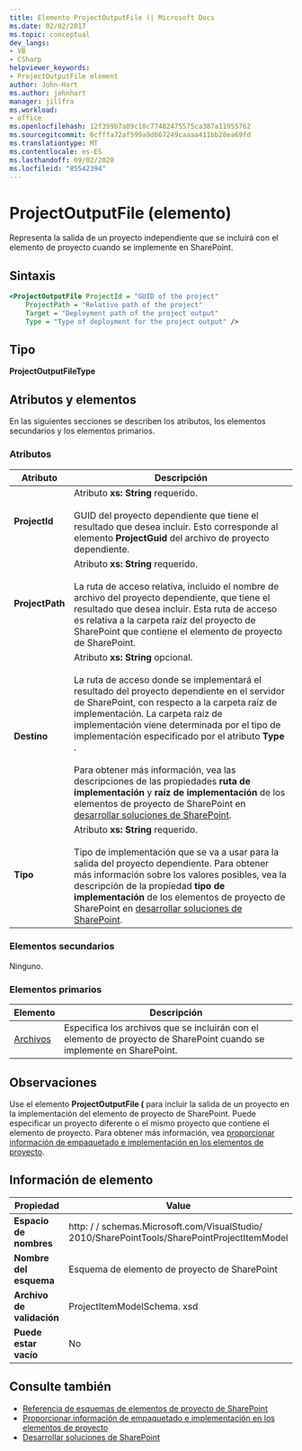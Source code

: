 ```yaml
---
title: Elemento ProjectOutputFile (| Microsoft Docs
ms.date: 02/02/2017
ms.topic: conceptual
dev_langs:
- VB
- CSharp
helpviewer_keywords:
- ProjectOutputFile element
author: John-Hart
ms.author: johnhart
manager: jillfra
ms.workload:
- office
ms.openlocfilehash: 12f399b7a09c18c77482475575ca387a11955762
ms.sourcegitcommit: 6cfffa72af599a9d667249caaaa411bb28ea69fd
ms.translationtype: MT
ms.contentlocale: es-ES
ms.lasthandoff: 09/02/2020
ms.locfileid: "85542394"
---
```

# <a name="projectoutputfile-element"></a>ProjectOutputFile (elemento)
  Representa la salida de un proyecto independiente que se incluirá con el elemento de proyecto cuando se implemente en SharePoint.

## <a name="syntax"></a>Sintaxis

```xml
<ProjectOutputFile ProjectId = "GUID of the project"
    ProjectPath = "Relative path of the project"
    Target = "Deployment path of the project output"
    Type = "Type of deployment for the project output" />
```

## <a name="type"></a>Tipo
 **ProjectOutputFileType**

## <a name="attributes-and-elements"></a>Atributos y elementos
 En las siguientes secciones se describen los atributos, los elementos secundarios y los elementos primarios.

### <a name="attributes"></a>Atributos

|Atributo|Descripción|
|---------------|-----------------|
|**ProjectId**|Atributo **xs: String** requerido.<br /><br /> GUID del proyecto dependiente que tiene el resultado que desea incluir. Esto corresponde al elemento **ProjectGuid** del archivo de proyecto dependiente.|
|**ProjectPath**|Atributo **xs: String** requerido.<br /><br /> La ruta de acceso relativa, incluido el nombre de archivo del proyecto dependiente, que tiene el resultado que desea incluir. Esta ruta de acceso es relativa a la carpeta raíz del proyecto de SharePoint que contiene el elemento de proyecto de SharePoint.|
|**Destino**|Atributo **xs: String** opcional.<br /><br /> La ruta de acceso donde se implementará el resultado del proyecto dependiente en el servidor de SharePoint, con respecto a la carpeta raíz de implementación. La carpeta raíz de implementación viene determinada por el tipo de implementación especificado por el atributo **Type** .<br /><br /> Para obtener más información, vea las descripciones de las propiedades **ruta de implementación** y **raíz de implementación** de los elementos de proyecto de SharePoint en [desarrollar soluciones de SharePoint](../sharepoint/developing-sharepoint-solutions.md).|
|**Tipo**|Atributo **xs: String** requerido.<br /><br /> Tipo de implementación que se va a usar para la salida del proyecto dependiente. Para obtener más información sobre los valores posibles, vea la descripción de la propiedad **tipo de implementación** de los elementos de proyecto de SharePoint en [desarrollar soluciones de SharePoint](../sharepoint/developing-sharepoint-solutions.md).|

### <a name="child-elements"></a>Elementos secundarios
 Ninguno.

### <a name="parent-elements"></a>Elementos primarios

|Elemento|Descripción|
|-------------|-----------------|
|[Archivos](../sharepoint/files-element.md)|Especifica los archivos que se incluirán con el elemento de proyecto de SharePoint cuando se implemente en SharePoint.|

## <a name="remarks"></a>Observaciones
 Use el elemento **ProjectOutputFile (** para incluir la salida de un proyecto en la implementación del elemento de proyecto de SharePoint. Puede especificar un proyecto diferente o el mismo proyecto que contiene el elemento de proyecto. Para obtener más información, vea [proporcionar información de empaquetado e implementación en los elementos de proyecto](../sharepoint/providing-packaging-and-deployment-information-in-project-items.md).

## <a name="element-information"></a>Información de elemento

|Propiedad|Value|
|-|-|
|**Espacio de nombres**|http: \/ \/ schemas.Microsoft.com/VisualStudio/<br>2010/SharePointTools/SharePointProjectItemModel|
|**Nombre del esquema**|Esquema de elemento de proyecto de SharePoint|
|**Archivo de validación**|ProjectItemModelSchema. xsd|
|**Puede estar vacío**|No|

## <a name="see-also"></a>Consulte también
- [Referencia de esquemas de elementos de proyecto de SharePoint](../sharepoint/sharepoint-project-item-schema-reference.md)
- [Proporcionar información de empaquetado e implementación en los elementos de proyecto](../sharepoint/providing-packaging-and-deployment-information-in-project-items.md)
- [Desarrollar soluciones de SharePoint](../sharepoint/developing-sharepoint-solutions.md)
